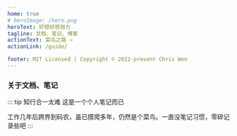 ```yaml
---
home: true
# heroImage: /hero.png
heroText: 好想好想努力
tagline: 文档、笔记、博客
actionText: 菜鸟之路 →
actionLink: /guide/

footer: MIT Licensed | Copyright © 2022-present Chris Wen
---
```


### 关于文档、笔记

::: tip 知行合一太难
这是一个个人笔记而已

工作几年后跨界到码农，虽已摸爬多年，仍然是个菜鸟。一直没笔记习惯，零碎记录些吧
:::
